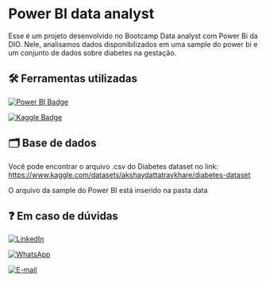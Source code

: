 # Power BI data analyst
Esse é um projeto desenvolvido no Bootcamp Data analyst com Power Bi da DIO. Nele, analisamos dados disponibilizados em uma sample do power bi e um conjunto de dados sobre diabetes na gestação.

## 🛠️ Ferramentas utilizadas
[![Power BI Badge](https://img.shields.io/badge/Power%20BI-000000?style=for-the-badge&logo=powerbi&logoColor=yellow&labelColor=000000)](https://powerbi.microsoft.com/)

[![Kaggle Badge](https://img.shields.io/badge/Kaggle-gray?style=for-the-badge&logo=kaggle)](https://www.kaggle.com/)

## 🗂️ Base de dados
Você pode encontrar o arquivo .csv do Diabetes dataset no link: https://www.kaggle.com/datasets/akshaydattatraykhare/diabetes-dataset

O arquivo da sample do Power BI está inserido na pasta data


## ❓ Em caso de dúvidas
[![LinkedIn](https://img.shields.io/badge/LinkedIn-0077B5?style=for-the-badge&logo=linkedin&logoColor=white)](https://www.linkedin.com/in/moisesmendes/)

[![WhatsApp](https://img.shields.io/badge/WhatsApp-25D366?style=for-the-badge&logo=whatsapp&logoColor=white)](https://wa.me/5589994555162)

[![E-mail](https://img.shields.io/badge/-Email-000?style=for-the-badge&logo=microsoft-outlook&logoColor=007BFF)](mailto:telesmoisesmendes@gmail.com)




